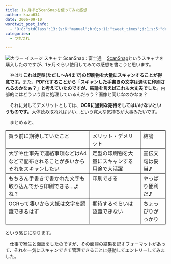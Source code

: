 ```yaml
---
title: 1ヶ月ほどScanSnapを使ってみた感想
author: kazu634
date: 2006-09-10
wordtwit_post_info:
  - 'O:8:"stdClass":13:{s:6:"manual";b:0;s:11:"tweet_times";i:1;s:5:"delay";i:0;s:7:"enabled";i:1;s:10:"separation";s:2:"60";s:7:"version";s:3:"3.7";s:14:"tweet_template";b:0;s:6:"status";i:2;s:6:"result";a:0:{}s:13:"tweet_counter";i:2;s:13:"tweet_log_ids";a:1:{i:0;i:2545;}s:9:"hash_tags";a:0:{}s:8:"accounts";a:1:{i:0;s:7:"kazu634";}}'
categories:
  - つれづれ

---
```

<div class="section">
<p>
<a href="http://scansnap.fujitsu.com/jp/" onclick="__gaTracker('send', 'event', 'outbound-article', 'http://scansnap.fujitsu.com/jp/', '');" target="_blank"><img alt="カラー イメージ スキャナ ScanSnap : 富士通" align="left" src="http://img.simpleapi.net/small/http://scansnap.fujitsu.com/jp/" border="0" /></a>
</p></p> 
  
<p>
    　<a href="http://scansnap.fujitsu.com/jp/" onclick="__gaTracker('send', 'event', 'outbound-article', 'http://scansnap.fujitsu.com/jp/', 'ScanSnap');" target="_blank">ScanSnap</a>というスキャナを購入したのですが、1ヶ月ぐらい使用してみての感想を書こうと思います。
</p></p> 
  
<p>
    　やはり<b>これは定型(ただし～A4まで)の印刷物を大量にスキャンすることが得意です。</b>また、<b>PDF化することから「スキャンした手書きの文字は適切に印刷されるのかなぁ？」と考えていたのですが、結論を言えばこれも大丈夫でした。</b>内部的にはどういう風に処理しているんだろう？画像と同じなのかなぁ？
</p></p> 
  
<p>
    　それに対してデメリットとしては、<b>OCRに過剰な期待をしてはいけないというものです。</b>大体読み取れればいい…という寛大な気持ちが大事みたいです。
</p></p> 
  
<p>
    　まとめると、
</p>
  
<table cellspacing="0" cellpadding="2" border="1">
<tr valign="top">
<td>
        買う前に期待していたこと
</td>
      
<td>
        メリット・デメリット
</td>
      
<td>
        結論
</td>
</tr>
    
<tr valign="top">
<td>
        大学や仕事先で連絡事項などはA4などで配布されることが多いからそれをスキャンしたい
</td>
      
<td>
        定型の印刷物を大量にスキャンする用途で大活躍
</td>
      
<td>
        宣伝文句は妥当♪
</td>
</tr>
    
<tr valign="top">
<td>
        もちろん手書きで書かれた文字も取り込んでから印刷できる…よね？
</td>
      
<td>
        印刷できる
</td>
      
<td>
        やっぱり便利だ♪
</td>
</tr>
    
<tr valign="top">
<td>
        OCRって凄いから大抵は文字を認識できるはず
</td>
      
<td>
        期待するぐらいは認識できない
</td>
      
<td>
        ちょっぴりがっかり
</td>
</tr>
</table>
  
<p>
    という感じになります。
</p></p> 
  
<p>
    　仕事で寮生と面談をしたのですが、その面談の結果を記すフォーマットがあって、それを一気にスキャンできて管理できることに感動してエントリーしてみました。
</p>
</div>
